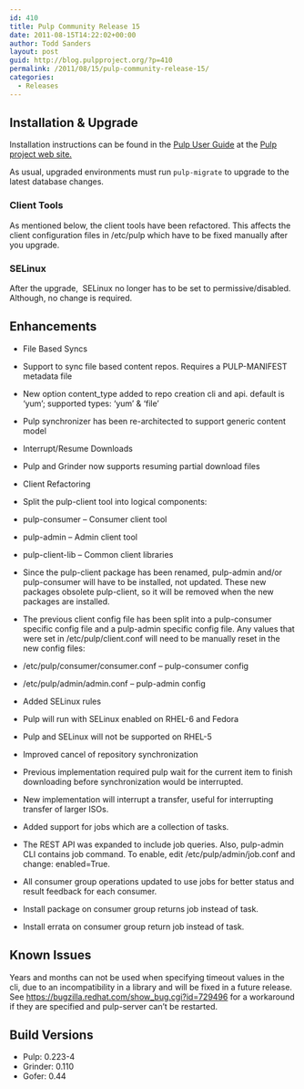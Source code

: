 ```yaml
---
id: 410
title: Pulp Community Release 15
date: 2011-08-15T14:22:02+00:00
author: Todd Sanders
layout: post
guid: http://blog.pulpproject.org/?p=410
permalink: /2011/08/15/pulp-community-release-15/
categories:
  - Releases
---
```

## Installation & Upgrade

Installation instructions can be found in the [Pulp User Guide](http://pulpproject.org/ug/UGInstallation.html#installation) at the [Pulp project web site.](http://www.pulpproject.org)

As usual, upgraded environments must run `pulp-migrate` to upgrade to the latest database changes.

### Client Tools

As mentioned below, the client tools have been refactored. This affects the client configuration files in /etc/pulp which have to be fixed manually after you upgrade.

### SELinux

After the upgrade,  SELinux no longer has to be set to permissive/disabled. Although, no change is required.

## Enhancements

  * File Based Syncs
  * Support to sync file based content repos. Requires a PULP-MANIFEST metadata file
  * New option content_type added to repo creation cli and api. default is &#8216;yum&#8217;; supported types: &#8216;yum&#8217; & &#8216;file&#8217;
  * Pulp synchronizer has been re-architected to support generic content model
  * Interrupt/Resume Downloads
  * Pulp and Grinder now supports resuming partial download files

  * Client Refactoring
  * Split the pulp-client tool into logical components:
  * pulp-consumer &#8211; Consumer client tool
  * pulp-admin &#8211; Admin client tool
  * pulp-client-lib &#8211; Common client libraries

  * Since the pulp-client package has been renamed, pulp-admin and/or pulp-consumer will have to be installed, not updated. These new packages obsolete pulp-client, so it will be removed when the new packages are installed.
  * The previous client config file has been split into a pulp-consumer specific config file and a pulp-admin specific config file. Any values that were set in /etc/pulp/client.conf will need to be manually reset in the new config files:
  * /etc/pulp/consumer/consumer.conf &#8211; pulp-consumer config
  * /etc/pulp/admin/admin.conf &#8211; pulp-admin config

  * Added SELinux rules
  * Pulp will run with SELinux enabled on RHEL-6 and Fedora
  * Pulp and SELinux will not be supported on RHEL-5

  * Improved cancel of repository synchronization
  * Previous implementation required pulp wait for the current item to finish downloading before synchronization would be interrupted.
  * New implementation will interrupt a transfer, useful for interrupting transfer of larger ISOs.

  * Added support for jobs which are a collection of tasks.
  * The REST API was expanded to include job queries. Also, pulp-admin CLI contains job command. To enable, edit /etc/pulp/admin/job.conf and change: enabled=True.
  * All consumer group operations updated to use jobs for better status and result feedback for each consumer.
  * Install package on consumer group returns job instead of task.
  * Install errata on consumer group return job instead of task.

## Known Issues

Years and months can not be used when specifying timeout values in the cli, due to an incompatibility in a library and will be fixed in a future release. See <https://bugzilla.redhat.com/show_bug.cgi?id=729496> for a workaround if they are specified and pulp-server can&#8217;t be restarted.

## Build Versions

  * Pulp: 0.223-4
  * Grinder: 0.110
  * Gofer: 0.44
